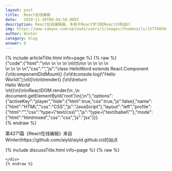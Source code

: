 ```yaml
---
layout: post
title:  React在线编辑
date:   2020-11-30T08:56:58.000Z
description: React在线编辑器，专用于React学习和React示例运行
img: https://www.samyoc.com/uploads/users/1/images/thumbnails/1577685849158.jpg
author: Winter
category: blog
answer: 0
---
```

<div class="article-root">
  <div class="article">
    {% include articleTitle.html info=page %}
    {% raw %}
    <div class="article-content">{"code":{"html":"<!DOCTYPE html>\n<html>\n  <head>\n    <meta charset=\"UTF-8\" />\n    <title>Hello World</title>\n    <script src=\"https://unpkg.com/react@17/umd/react.production.min.js\" crossorigin></script>\n\t\t<script src=\"https://unpkg.com/react-dom@17/umd/react-dom.production.min.js\" crossorigin></script>\n\n    <!-- Don't use this in production: -->\n    <script src=\"https://unpkg.com/@babel/standalone/babel.min.js\"></script>\n  </head>\n  <body>\n    <div id=\"root\"></div>\n    <script type=\"text/babel\">\n    </script>\n    <!--\n      Note: this page is a great way to try React but it's not suitable for production.\n      It slowly compiles JSX with Babel in the browser and uses a large development build of React.\n\n      Read this section for a production-ready setup with JSX:\n      https://reactjs.org/docs/add-react-to-a-website.html#add-jsx-to-a-project\n\n      In a larger project, you can use an integrated toolchain that includes JSX instead:\n      https://reactjs.org/docs/create-a-new-react-app.html\n\n      You can also use React without JSX, in which case you can remove Babel:\n      https://reactjs.org/docs/react-without-jsx.html\n    -->\n  </body>\n</html>","css":"","js":"class HelloWord extends React.Component {\n\tcomponentDidMount() {\n\t\tconsole.log(\"Hello World\");\n\t}\n\n\trender() {\n\t\treturn <div>Hello World</div>\n\t}\n}\n\nReactDOM.render(\n  <HelloWord/>,\n  document.getElementById('root')\n);\n"},"options":{"activeKey":"player","hide":{"html":true,"css":true,"js":false},"name":{"html":"HTML","css":"CSS","js":"JavaScript"},"layout":"left","profile":{"html":"","css":"type=\"text/css\"","js":"type=\"text/babel\""},"mode":{"html":"htmlmixed","css":"css","js":"jsx"}}}</div>
    {% endraw %}
  </div>
  <p class="winter_mark">第4271篇《React在线编辑》来自Winter(https://github.com/aiyld/aiyld.github.io)的站点</p>
  <div class="discuss-wrapper">
    {% include discussTitle.html info=page %}
    {% raw %}
    <div class="discuss-list">
    
    </div>
    {% endraw %}
  </div>
<div>
